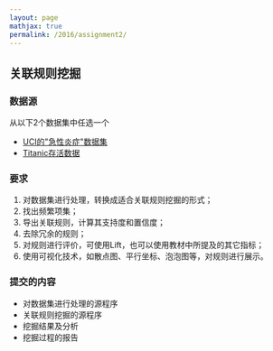 ```yaml
---
layout: page
mathjax: true
permalink: /2016/assignment2/
---
```


## 关联规则挖掘

### 数据源

从以下2个数据集中任选一个

- [UCI的"急性炎症"数据集](http://archive.ics.uci.edu/ml/datasets/Acute+Inflammations)
- [Titanic存活数据](https://www.kaggle.com/c/titanic/data)

### 要求

1. 对数据集进行处理，转换成适合关联规则挖掘的形式；
2. 找出频繁项集；
3. 导出关联规则，计算其支持度和置信度；
4. 去除冗余的规则；
5. 对规则进行评价，可使用Lift，也可以使用教材中所提及的其它指标；
6. 使用可视化技术，如散点图、平行坐标、泡泡图等，对规则进行展示。

### 提交的内容

- 对数据集进行处理的源程序
- 关联规则挖掘的源程序
- 挖掘结果及分析
- 挖掘过程的报告